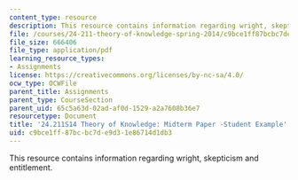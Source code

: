 ```yaml
---
content_type: resource
description: This resource contains information regarding wright, skepticism and entitlement.
file: /courses/24-211-theory-of-knowledge-spring-2014/c9bce1ff87bcbc7de9d31e86714d1db3_MIT24_211S11_Wright.pdf
file_size: 666406
file_type: application/pdf
learning_resource_types:
- Assignments
license: https://creativecommons.org/licenses/by-nc-sa/4.0/
ocw_type: OCWFile
parent_title: Assignments
parent_type: CourseSection
parent_uid: 65c5a63d-02ad-af0d-1529-a2a7608b36e7
resourcetype: Document
title: '24.211S14 Theory of Knowledge: Midterm Paper -Student Example'
uid: c9bce1ff-87bc-bc7d-e9d3-1e86714d1db3
---
```

This resource contains information regarding wright, skepticism and entitlement.